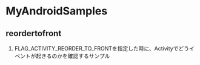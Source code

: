 # MyAndroidSamples

## reordertofront
1. FLAG_ACTIVITY_REORDER_TO_FRONTを指定した時に、Activityでどうイベントが起きるのかを確認するサンプル
